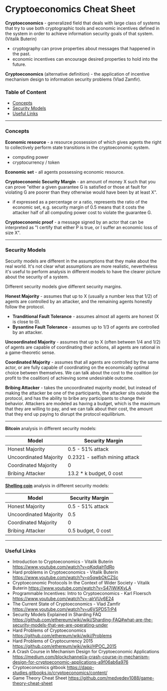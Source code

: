 # Cryptoeconomics Cheat Sheet

**Cryptoeconomics**  - generalized field that deals with large class of systems that try to use both 
cryptographic tools and economic incentives defined in the system in order to achieve information security goals 
of that system. (Vitalik Buterin)
 - cryptography can prove properties about messages that happened in the past.
 - economic incentives can encourage desired properties to hold into the future.

**Cryptoeconomics** (alternative definition) - the application of incentive mechanism design to information 
 security problems (Vlad Zamfir).

### Table of Content

- [Concepts](#concepts)
- [Security Models](#security-models)
- [Useful Links](#useful-links)

---

### Concepts

**Economic resource** - a resource possession of which gives agents the right to collectively perform state transitions 
in the cryptoeconomic system.
 - computing power
 - cryptocurrency / token

**Economic set** - all agents possessing economic resource.

**Cryptoeconomic Security Margin** - an amount of money X such that you can prove "either a given guarantee G is 
satisfied or those at fault for violating G are poorer than they otherwise would have been by at least X".
 - if expressed as a percentage or a ratio, represents the ratio of the economic set, e.g. security margin of 0.5
 means that it costs the attacker half of all computing power cost to violate the guarantee G.
 

**Cryptoeconomic proof** - a message signed by an actor that can be interpreted as "I certify that either P is true,
or I suffer an economic loss of size X".

---

### Security Models

Security models are different in the assumptions that they make about the real world. It's not clear what assumptions
are more realistic, nevertheless it's useful to perform analysis in different models to have the clearer picture about
the security of a system.

Different security models give different security margins.

**Honest Majority** - assumes that up to X (usually a number less that 1/2) of agents are controlled by an attacker, 
and the remaining agents honestly follow the protocol.
 - **Tranditional Fault Tolerance** - assumes almost all agents are honest (X is close to 0).
 - **Bysantine Fault Tolerance** - assumes up to 1/3 of agents are controlled by an attacker.

**Uncoordinated Majority** - assumes that up to X (often between 1/4 and 1/2) of agents are capable of coordinating 
their actions, all agents are rational in a game-theoretic sense.

**Coordinated Majority** - assumes that all agents are controlled by the same actor, or are fully capable of coordinating 
on the economically optimal choice between themselves. We can talk about the cost to the coalition 
(or profit to the coalition) of achieving some undesirable outcome.

**Bribing Attacker** - takes the uncoordinated majority model, but instead of making the attacker be one of the participants, 
the attacker sits outside the protocol, and has the ability to bribe any participants to change their behavior. 
Attackers are modeled as having a budget, which is the maximum that they are willing to pay, and we can talk about 
their cost, the amount that they end up paying to disrupt the protocol equilibrium.
 
---

**Bitcoin** analysis in different security models:

| Model | Security Margin |
| ---  | --- |
| Honest Majority | 0.5 - 51% attack | 
| Uncoordinated Majority | 0.2321 - selfish mining attack |
| Coordinated Majority | 0 |
| Bribing Attacker | 13.2 * k budget, 0 cost |
 
**[Shelling coin](https://blog.ethereum.org/2015/01/28/p-epsilon-attack/)** analysis in different security models:

| Model | Security Margin |
| ---  | --- |
| Honest Majority | 0.5 - 51% attack | 
| Uncoordinated Majority | 0.5 |
| Coordinated Majority | 0 |
| Bribing Attacker | 0.5 budget, 0 cost |


---

### Useful Links

- Introduction to Cryptoeconomics - Vitalik Buterin https://www.youtube.com/watch?v=pKqdjaH1dRo
- Hard problems in Cryptoeconomics - Vitalik Buterin https://www.youtube.com/watch?v=p5qwbOkCZSc
- Cryptoeconomic Protocols In the Context of Wider Society - Vitalik Buterin https://www.youtube.com/watch?v=S47iWiKKvLA
- Programmable Incentives: Intro to Cryptoeconomics - Karl Floersch https://www.youtube.com/watch?v=-alrVUv6E24
- The Current State of Cryptoeconomics - Vlad Zamfir https://www.youtube.com/watch?v=u6VSPD5TrP4
- Security Models Explained in Sharding FAQ https://github.com/ethereum/wiki/wiki/Sharding-FAQ#what-are-the-security-models-that-we-are-operating-under
- Hard Problems of Cryptoeconomics https://github.com/ethereum/wiki/wiki/Problems
- Hard Problems of Cryptocurrency 2015 https://github.com/ethereum/wiki/wiki/HPOC_2015
- A Crash Course in Mechanism Design for Cryptoeconomic Applications https://medium.com/blockchannel/a-crash-course-in-mechanism-design-for-cryptoeconomic-applications-a9f06ab6a976
- Cryptoeconomics gitbook https://dapp-studies.gitbooks.io/cryptoeconomics/content/
- Game Theory Cheat Sheet https://github.com/medvedev1088/game-theory-cheat-sheet

